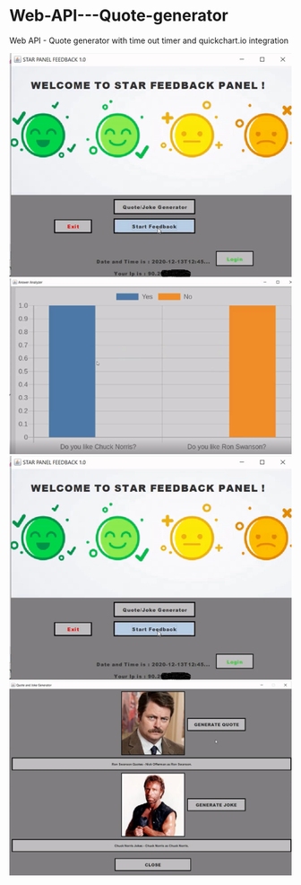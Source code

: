 # Web-API---Quote-generator
Web API - Quote generator with time out timer and quickchart.io integration


![alt text](https://github.com/ionutcosminmarcoci/Web-API---Quote-generator/blob/main/Picture0.png?raw=true)
![alt text](https://github.com/ionutcosminmarcoci/Web-API---Quote-generator/blob/main/Picture2.png?raw=true)
![alt text](https://github.com/ionutcosminmarcoci/Web-API---Quote-generator/blob/main/Picture1.png?raw=true)
![alt text](https://github.com/ionutcosminmarcoci/Web-API---Quote-generator/blob/main/Picture4.png?raw=true)
